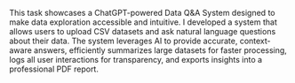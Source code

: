 This task showcases a ChatGPT-powered Data Q&A System designed to make data exploration accessible and intuitive.
I developed a system that allows users to upload CSV datasets and ask natural language questions about their data. 
The system leverages AI to provide accurate, context-aware answers, efficiently summarizes large datasets for faster processing, 
logs all user interactions for transparency, and exports insights into a professional PDF report.

